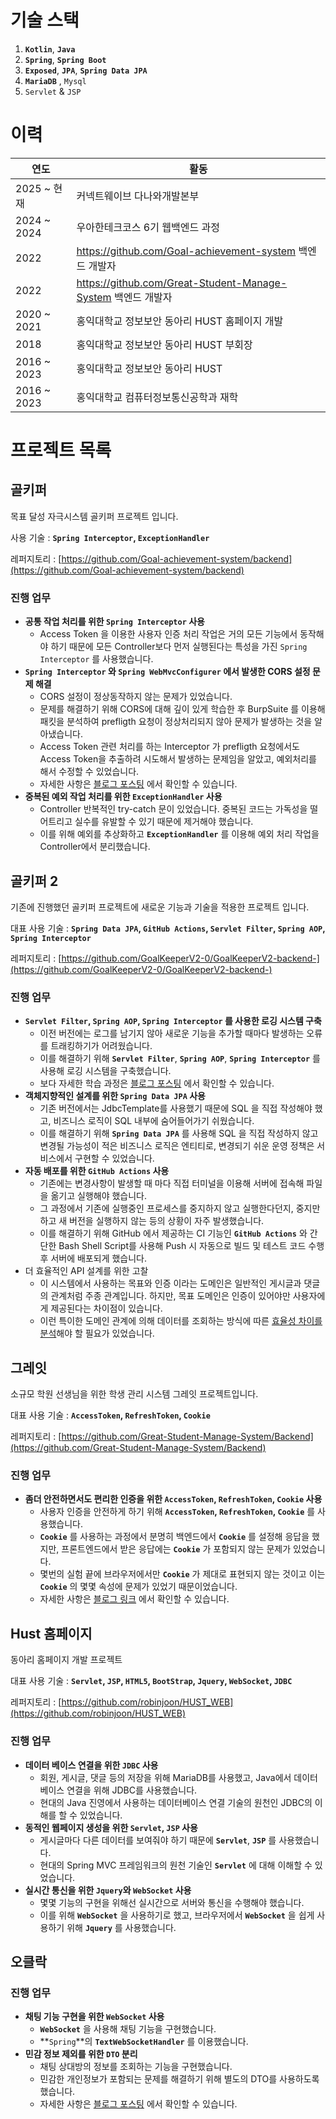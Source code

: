 # 기술 스택

1. **`Kotlin`**, **`Java`** 
2. **`Spring`**, **`Spring Boot`**
3. **`Exposed`**, **`JPA`**, **`Spring Data JPA`** 
4. **`MariaDB`** , `Mysql` 
5. `Servlet` & `JSP`
# 이력

| 연도 | 활동 |
| --- | --- |
| 2025 ~ 현재 | 커넥트웨이브 다나와개발본부 |
| 2024 ~ 2024 | 우아한테크코스 6기 웹백엔드 과정 |
| 2022 | https://github.com/Goal-achievement-system 백엔드 개발자 |
| 2022 | https://github.com/Great-Student-Manage-System 백엔드 개발자 |
| 2020 ~ 2021 | 홍익대학교 정보보안 동아리 HUST 홈페이지 개발 |
| 2018 | 홍익대학교 정보보안 동아리 HUST 부회장 |
| 2016 ~ 2023 | 홍익대학교 정보보안 동아리 HUST |
| 2016 ~ 2023 | 홍익대학교 컴퓨터정보통신공학과 재학 |
# 프로젝트 목록

## 골키퍼

목표 달성 자극시스템 골키퍼 프로젝트 입니다.

사용 기술 : **`Spring Interceptor`, `ExceptionHandler`**

레퍼지토리 : [https://github.com/Goal-achievement-system/backend](https://github.com/Goal-achievement-system/backend)

### 진행 업무

- **공통 작업 처리를 위한 `Spring Interceptor` 사용**
    - Access Token 을 이용한 사용자 인증 처리 작업은 거의 모든 기능에서 동작해야 하기 때문에 모든 Controller보다 먼저 실행된다는 특성을 가진 `Spring Interceptor` 를 사용했습니다.
- **`Spring Interceptor` 와 `Spring WebMvcConfigurer` 에서 발생한 CORS 설정 문제 해결**
    - CORS 설정이 정상동작하지 않는 문제가 있었습니다.
    - 문제를 해결하기 위해 CORS에 대해 깊이 있게 학습한 후 BurpSuite 를 이용해 패킷을 분석하여 prefligth 요청이 정상처리되지 않아 문제가 발생하는 것을 알아냈습니다.
    - Access Token 관련 처리를 하는 Interceptor 가 prefligth 요청에서도 Access Token을 추출하려 시도해서 발생하는 문제임을 알았고, 예외처리를 해서 수정할 수 있었습니다.
    - 자세한 사항은 [블로그 포스팅](https://www.notion.so/CORS-a320cfb895234bdeb8cc5e7248ac65a2) 에서 확인할 수 있습니다.
- **중복된 예외 작업 처리를 위한 `ExceptionHandler` 사용**
    - Controller 반복적인 try-catch 문이 있었습니다. 중복된 코드는 가독성을 떨어트리고 실수를 유발할 수 있기 때문에 제거해야 했습니다.
    - 이를 위해 예외를 추상화하고 **`ExceptionHandler`** 를 이용해 예외 처리 작업을 Controller에서 분리했습니다.

## 골키퍼 2

기존에 진행했던 골키퍼 프로젝트에 새로운 기능과 기술을 적용한 프로젝트 입니다.

대표 사용 기술 : **`Spring Data JPA`, `GitHub Actions`, `Servlet Filter`, `Spring AOP`, `Spring Interceptor`**

레퍼지토리 : [https://github.com/GoalKeeperV2-0/GoalKeeperV2-backend-](https://github.com/GoalKeeperV2-0/GoalKeeperV2-backend-)

### 진행 업무

- **`Servlet Filter`, `Spring AOP`, `Spring Interceptor` 를 사용한 로깅 시스템 구축**
    - 이전 버전에는 로그를 남기지 않아 새로운 기능을 추가할 때마다 발생하는 오류를 트래킹하기가 어려웠습니다.
    - 이를 해결하기 위해 **`Servlet Filter`**, **`Spring AOP`**, **`Spring Interceptor`** 를 사용해 로깅 시스템을 구축했습니다.
    - 보다 자세한 학습 과정은 [블로그 포스팅](https://www.notion.so/Spring-Boot-REST-API-System-Logging-6a833112c36b4482855de067b255e1c7) 에서 확인할 수 있습니다.
- **객체지향적인 설계를 위한 `Spring Data JPA` 사용**
    - 기존 버전에서는 JdbcTemplate를 사용했기 때문에 SQL 을 직접 작성해야 했고, 비즈니스 로직이 SQL 내부에 숨어들어가기 쉬웠습니다.
    - 이를 해결하기 위해 **`Spring Data JPA`** 를 사용해 SQL 을 직접 작성하지 않고 변경될 가능성이 적은 비즈니스 로직은 엔티티로, 변경되기 쉬운 운영 정책은 서비스에서 구현할 수 있었습니다.
- **자동 배포를 위한 `GitHub Actions` 사용**
    - 기존에는 변경사항이 발생할 때 마다 직접 터미널을 이용해 서버에 접속해 파일을 옮기고 실행해야 했습니다.
    - 그 과정에서 기존에 실행중인 프로세스를 중지하지 않고 실행한다던지, 중지만 하고 새 버전을 실행하지 않는 등의 상황이 자주 발생했습니다.
    - 이를 해결하기 위해 GitHub 에서 제공하는 CI 기능인 **`GitHub Actions`** 와 간단한 Bash Shell Script를 사용해 Push 시 자동으로 빌드 및 테스트 코드 수행 후 서버에 배포되게 했습니다.
- 더 효율적인 API 설계를 위한 고찰
    - 이 시스템에서 사용하는 목표와 인증 이라는 도메인은 일반적인 게시글과 댓글 의 관계처럼 주종 관계입니다. 하지만, 목표 도메인은 인증이 있어야만 사용자에게 제공된다는 차이점이 있습니다.
    - 이런 특이한 도메인 관계에 의해 데이터를 조회하는 방식에 따른 [효율성 차이를 분석](https://www.notion.so/2249852f04a148179bf135373f1d071b)해야 할 필요가 있었습니다.

## 그레잇

소규모 학원 선생님을 위한 학생 관리 시스템 그레잇 프로젝트입니다.

대표 사용 기술 : **`AccessToken`, `RefreshToken`, `Cookie`**

레퍼지토리 : [https://github.com/Great-Student-Manage-System/Backend](https://github.com/Great-Student-Manage-System/Backend)

### 진행 업무

- **좀더 안전하면서도 편리한 인증을 위한 `AccessToken`, `RefreshToken`, `Cookie` 사용**
    - 사용자 인증을 안전하게 하기 위해 **`AccessToken`, `RefreshToken`, `Cookie`**  를 사용했습니다.
    - **`Cookie`** 를 사용하는 과정에서 분명히 백엔드에서 **`Cookie`** 를 설정해 응답을 했지만, 프론트엔드에서 받은 응답에는 **`Cookie`** 가 포함되지 않는 문제가 있었습니다.
    - 몇번의 실험 끝에 브라우저에서만 **`Cookie`** 가 제대로 표현되지 않는 것이고 이는 **`Cookie`** 의 몇몇 속성에 문제가 있었기 때문이었습니다.
    - 자세한 사항은 [블로그 링크](https://www.notion.so/Great-ab2740cf8f6e450684d15e816da65742) 에서 확인할 수 있습니다.

## Hust 홈페이지

동아리 홈페이지 개발 프로젝트

대표 사용 기술 : **`Servlet`, `JSP`, `HTML5`, `BootStrap`, `Jquery`, `WebSocket`, `JDBC`**

레퍼지토리 : [https://github.com/robinjoon/HUST_WEB](https://github.com/robinjoon/HUST_WEB)

### 진행 업무

- **데이터 베이스 연결을 위한 `JDBC` 사용**
    - 회원, 게시글, 댓글 등의 저장을 위해 MariaDB를 사용했고, Java에서 데이터베이스 연결을 위해 JDBC를 사용했습니다.
    - 현대의 Java 진영에서 사용하는 데이터베이스 연결 기술의 원천인 JDBC의 이해를 할 수 있었습니다.
- **동적인 웹페이지 생성을 위한 `Servlet`, `JSP` 사용**
    - 게시글마다 다른 데이터를 보여줘야 하기 때문에 **`Servlet`**, **`JSP`** 를 사용했습니다.
    - 현대의 Spring MVC 프레임워크의 원천 기술인 **`Servlet`** 에 대해 이해할 수 있었습니다.
- **실시간 통신을 위한 `Jquery`와 `WebSocket` 사용**
    - 몇몇 기능의 구현을 위해선 실시간으로 서버와 통신을 수행해야 했습니다.
    - 이를 위해 **`WebSocket`** 을 사용하기로 했고, 브라우저에서 **`WebSocket`** 을 쉽게 사용하기 위해 **`Jquery`** 를 사용했습니다.

## 오클락
### 진행 업무
- **채팅 기능 구현을 위한 `WebSocket` 사용**
    - **`WebSocket`** 을 사용해 채팅 기능을 구현했습니다.
    - **`Spring`**의 **`TextWebSocketHandler`** 를 이용했습니다.
- **민감 정보 제외를 위한 `DTO` 분리**
    - 채팅 상대방의 정보를 조회하는 기능을 구현했습니다.
    - 민감한 개인정보가 포함되는 문제를 해결하기 위해 별도의 DTO를 사용하도록 했습니다.
    - 자세한 사항은 [블로그 포스팅](https://robinjoon.notion.site/DB-3655ea99edd8413790635d4d3abd5e54) 에서 확인할 수 있습니다.
